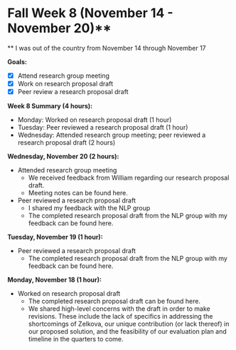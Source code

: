 # Fall Week 8 (November 14 - November 20)**
** I was out of the country from November 14 through November 17

**Goals:**
- [x] Attend research group meeting
- [x] Work on research proposal draft
- [x] Peer review a research proposal draft

**Week 8 Summary (4 hours):**
- Monday: Worked on research proposal draft (1 hour)
- Tuesday: Peer reviewed a research proposal draft (1 hour)
- Wednesday: Attended research group meeting; peer reviewed a research proposal draft (2 hours)

**Wednesday, November 20 (2 hours):**
- Attended research group meeting
  - We received feedback from William regarding our research proposal draft.
  - Meeting notes can be found here.
- Peer reviewed a research proposal draft
  - I shared my feedback with the NLP group
  - The completed research proposal draft from the NLP group with my feedback can be found here.

**Tuesday, November 19 (1 hour):**
- Peer reviewed a research proposal draft
  - The completed research proposal draft from the NLP group with my feedback can be found here.

**Monday, November 18 (1 hour):**
- Worked on research proposal draft
  - The completed research proposal draft can be found here.
  - We shared high-level concerns with the draft in order to make revisions. These include the lack of specifics in addressing the shortcomings of Zelkova, our unique contribution (or lack thereof) in our proposed solution, and the feasibility of our evaluation plan and timeline in the quarters to come.
